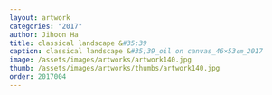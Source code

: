 ```yaml
---
layout: artwork 
categories: "2017" 
author: Jihoon Ha 
title: classical landscape &#35;39 
caption: classical landscape &#35;39_oil on canvas_46×53㎝_2017 
image: /assets/images/artworks/artwork140.jpg 
thumb: /assets/images/artworks/thumbs/artwork140.jpg 
order: 2017004 
---
```

